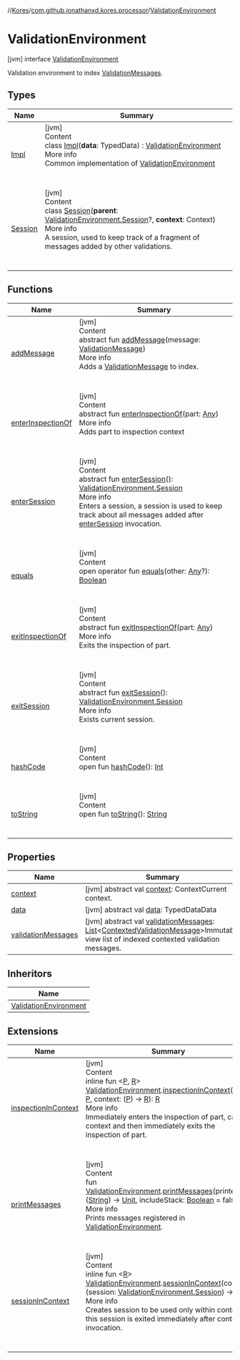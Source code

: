 //[Kores](../../index.md)/[com.github.jonathanxd.kores.processor](../index.md)/[ValidationEnvironment](index.md)



# ValidationEnvironment  
 [jvm] interface [ValidationEnvironment](index.md)

Validation environment to index [ValidationMessages](../-validation-message/index.md).

   


## Types  
  
|  Name|  Summary| 
|---|---|
| <a name="com.github.jonathanxd.kores.processor/ValidationEnvironment.Impl///PointingToDeclaration/"></a>[Impl](-impl/index.md)| <a name="com.github.jonathanxd.kores.processor/ValidationEnvironment.Impl///PointingToDeclaration/"></a>[jvm]  <br>Content  <br>class [Impl](-impl/index.md)(**data**: TypedData) : [ValidationEnvironment](index.md)  <br>More info  <br>Common implementation of [ValidationEnvironment](index.md)  <br><br><br>
| <a name="com.github.jonathanxd.kores.processor/ValidationEnvironment.Session///PointingToDeclaration/"></a>[Session](-session/index.md)| <a name="com.github.jonathanxd.kores.processor/ValidationEnvironment.Session///PointingToDeclaration/"></a>[jvm]  <br>Content  <br>class [Session](-session/index.md)(**parent**: [ValidationEnvironment.Session](-session/index.md)?, **context**: Context)  <br>More info  <br>A session, used to keep track of a fragment of messages added by other validations.  <br><br><br>


## Functions  
  
|  Name|  Summary| 
|---|---|
| <a name="com.github.jonathanxd.kores.processor/ValidationEnvironment/addMessage/#com.github.jonathanxd.kores.processor.ValidationMessage/PointingToDeclaration/"></a>[addMessage](add-message.md)| <a name="com.github.jonathanxd.kores.processor/ValidationEnvironment/addMessage/#com.github.jonathanxd.kores.processor.ValidationMessage/PointingToDeclaration/"></a>[jvm]  <br>Content  <br>abstract fun [addMessage](add-message.md)(message: [ValidationMessage](../-validation-message/index.md))  <br>More info  <br>Adds a [ValidationMessage](../-validation-message/index.md) to index.  <br><br><br>
| <a name="com.github.jonathanxd.kores.processor/ValidationEnvironment/enterInspectionOf/#kotlin.Any/PointingToDeclaration/"></a>[enterInspectionOf](enter-inspection-of.md)| <a name="com.github.jonathanxd.kores.processor/ValidationEnvironment/enterInspectionOf/#kotlin.Any/PointingToDeclaration/"></a>[jvm]  <br>Content  <br>abstract fun [enterInspectionOf](enter-inspection-of.md)(part: [Any](https://kotlinlang.org/api/latest/jvm/stdlib/kotlin/-any/index.html))  <br>More info  <br>Adds part to inspection context  <br><br><br>
| <a name="com.github.jonathanxd.kores.processor/ValidationEnvironment/enterSession/#/PointingToDeclaration/"></a>[enterSession](enter-session.md)| <a name="com.github.jonathanxd.kores.processor/ValidationEnvironment/enterSession/#/PointingToDeclaration/"></a>[jvm]  <br>Content  <br>abstract fun [enterSession](enter-session.md)(): [ValidationEnvironment.Session](-session/index.md)  <br>More info  <br>Enters a session, a session is used to keep track about all messages added after [enterSession](enter-session.md) invocation.  <br><br><br>
| <a name="kotlin/Any/equals/#kotlin.Any?/PointingToDeclaration/"></a>[equals](../../com.github.jonathanxd.kores.util/-simple-resolver/index.md#%5Bkotlin%2FAny%2Fequals%2F%23kotlin.Any%3F%2FPointingToDeclaration%2F%5D%2FFunctions%2F-1211764316)| <a name="kotlin/Any/equals/#kotlin.Any?/PointingToDeclaration/"></a>[jvm]  <br>Content  <br>open operator fun [equals](../../com.github.jonathanxd.kores.util/-simple-resolver/index.md#%5Bkotlin%2FAny%2Fequals%2F%23kotlin.Any%3F%2FPointingToDeclaration%2F%5D%2FFunctions%2F-1211764316)(other: [Any](https://kotlinlang.org/api/latest/jvm/stdlib/kotlin/-any/index.html)?): [Boolean](https://kotlinlang.org/api/latest/jvm/stdlib/kotlin/-boolean/index.html)  <br><br><br>
| <a name="com.github.jonathanxd.kores.processor/ValidationEnvironment/exitInspectionOf/#kotlin.Any/PointingToDeclaration/"></a>[exitInspectionOf](exit-inspection-of.md)| <a name="com.github.jonathanxd.kores.processor/ValidationEnvironment/exitInspectionOf/#kotlin.Any/PointingToDeclaration/"></a>[jvm]  <br>Content  <br>abstract fun [exitInspectionOf](exit-inspection-of.md)(part: [Any](https://kotlinlang.org/api/latest/jvm/stdlib/kotlin/-any/index.html))  <br>More info  <br>Exits the inspection of part.  <br><br><br>
| <a name="com.github.jonathanxd.kores.processor/ValidationEnvironment/exitSession/#/PointingToDeclaration/"></a>[exitSession](exit-session.md)| <a name="com.github.jonathanxd.kores.processor/ValidationEnvironment/exitSession/#/PointingToDeclaration/"></a>[jvm]  <br>Content  <br>abstract fun [exitSession](exit-session.md)(): [ValidationEnvironment.Session](-session/index.md)  <br>More info  <br>Exists current session.  <br><br><br>
| <a name="kotlin/Any/hashCode/#/PointingToDeclaration/"></a>[hashCode](../../com.github.jonathanxd.kores.util/-simple-resolver/index.md#%5Bkotlin%2FAny%2FhashCode%2F%23%2FPointingToDeclaration%2F%5D%2FFunctions%2F-1211764316)| <a name="kotlin/Any/hashCode/#/PointingToDeclaration/"></a>[jvm]  <br>Content  <br>open fun [hashCode](../../com.github.jonathanxd.kores.util/-simple-resolver/index.md#%5Bkotlin%2FAny%2FhashCode%2F%23%2FPointingToDeclaration%2F%5D%2FFunctions%2F-1211764316)(): [Int](https://kotlinlang.org/api/latest/jvm/stdlib/kotlin/-int/index.html)  <br><br><br>
| <a name="kotlin/Any/toString/#/PointingToDeclaration/"></a>[toString](../../com.github.jonathanxd.kores.util/-simple-resolver/index.md#%5Bkotlin%2FAny%2FtoString%2F%23%2FPointingToDeclaration%2F%5D%2FFunctions%2F-1211764316)| <a name="kotlin/Any/toString/#/PointingToDeclaration/"></a>[jvm]  <br>Content  <br>open fun [toString](../../com.github.jonathanxd.kores.util/-simple-resolver/index.md#%5Bkotlin%2FAny%2FtoString%2F%23%2FPointingToDeclaration%2F%5D%2FFunctions%2F-1211764316)(): [String](https://kotlinlang.org/api/latest/jvm/stdlib/kotlin/-string/index.html)  <br><br><br>


## Properties  
  
|  Name|  Summary| 
|---|---|
| <a name="com.github.jonathanxd.kores.processor/ValidationEnvironment/context/#/PointingToDeclaration/"></a>[context](context.md)| <a name="com.github.jonathanxd.kores.processor/ValidationEnvironment/context/#/PointingToDeclaration/"></a> [jvm] abstract val [context](context.md): ContextCurrent context.   <br>
| <a name="com.github.jonathanxd.kores.processor/ValidationEnvironment/data/#/PointingToDeclaration/"></a>[data](data.md)| <a name="com.github.jonathanxd.kores.processor/ValidationEnvironment/data/#/PointingToDeclaration/"></a> [jvm] abstract val [data](data.md): TypedDataData   <br>
| <a name="com.github.jonathanxd.kores.processor/ValidationEnvironment/validationMessages/#/PointingToDeclaration/"></a>[validationMessages](validation-messages.md)| <a name="com.github.jonathanxd.kores.processor/ValidationEnvironment/validationMessages/#/PointingToDeclaration/"></a> [jvm] abstract val [validationMessages](validation-messages.md): [List](https://kotlinlang.org/api/latest/jvm/stdlib/kotlin.collections/-list/index.html)<[ContextedValidationMessage](../-contexted-validation-message/index.md)>Immutable view list of indexed contexted validation messages.   <br>


## Inheritors  
  
|  Name| 
|---|
| <a name="com.github.jonathanxd.kores.processor/ValidationEnvironment.Impl///PointingToDeclaration/"></a>[ValidationEnvironment](-impl/index.md)


## Extensions  
  
|  Name|  Summary| 
|---|---|
| <a name="com.github.jonathanxd.kores.processor//inspectionInContext/com.github.jonathanxd.kores.processor.ValidationEnvironment#TypeParam(bounds=[kotlin.Any?])#kotlin.Function1[TypeParam(bounds=[kotlin.Any?]),TypeParam(bounds=[kotlin.Any?])]/PointingToDeclaration/"></a>[inspectionInContext](../inspection-in-context.md)| <a name="com.github.jonathanxd.kores.processor//inspectionInContext/com.github.jonathanxd.kores.processor.ValidationEnvironment#TypeParam(bounds=[kotlin.Any?])#kotlin.Function1[TypeParam(bounds=[kotlin.Any?]),TypeParam(bounds=[kotlin.Any?])]/PointingToDeclaration/"></a>[jvm]  <br>Content  <br>inline fun <[P](../inspection-in-context.md), [R](../inspection-in-context.md)> [ValidationEnvironment](index.md).[inspectionInContext](../inspection-in-context.md)(part: [P](../inspection-in-context.md), context: ([P](../inspection-in-context.md)) -> [R](../inspection-in-context.md)): [R](../inspection-in-context.md)  <br>More info  <br>Immediately enters the inspection of part, calls context and then immediately exits the inspection of part.  <br><br><br>
| <a name="com.github.jonathanxd.kores.processor//printMessages/com.github.jonathanxd.kores.processor.ValidationEnvironment#kotlin.Function1[kotlin.String,kotlin.Unit]#kotlin.Boolean/PointingToDeclaration/"></a>[printMessages](../print-messages.md)| <a name="com.github.jonathanxd.kores.processor//printMessages/com.github.jonathanxd.kores.processor.ValidationEnvironment#kotlin.Function1[kotlin.String,kotlin.Unit]#kotlin.Boolean/PointingToDeclaration/"></a>[jvm]  <br>Content  <br>fun [ValidationEnvironment](index.md).[printMessages](../print-messages.md)(printer: ([String](https://kotlinlang.org/api/latest/jvm/stdlib/kotlin/-string/index.html)) -> [Unit](https://kotlinlang.org/api/latest/jvm/stdlib/kotlin/-unit/index.html), includeStack: [Boolean](https://kotlinlang.org/api/latest/jvm/stdlib/kotlin/-boolean/index.html) = false)  <br>More info  <br>Prints messages registered in [ValidationEnvironment](index.md).  <br><br><br>
| <a name="com.github.jonathanxd.kores.processor//sessionInContext/com.github.jonathanxd.kores.processor.ValidationEnvironment#kotlin.Function1[com.github.jonathanxd.kores.processor.ValidationEnvironment.Session,TypeParam(bounds=[kotlin.Any?])]/PointingToDeclaration/"></a>[sessionInContext](../session-in-context.md)| <a name="com.github.jonathanxd.kores.processor//sessionInContext/com.github.jonathanxd.kores.processor.ValidationEnvironment#kotlin.Function1[com.github.jonathanxd.kores.processor.ValidationEnvironment.Session,TypeParam(bounds=[kotlin.Any?])]/PointingToDeclaration/"></a>[jvm]  <br>Content  <br>inline fun <[R](../session-in-context.md)> [ValidationEnvironment](index.md).[sessionInContext](../session-in-context.md)(context: (session: [ValidationEnvironment.Session](-session/index.md)) -> [R](../session-in-context.md)): [R](../session-in-context.md)  <br>More info  <br>Creates session to be used only within context, this session is exited immediately after context invocation.  <br><br><br>


